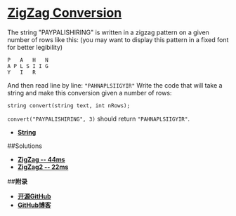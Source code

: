 # [ZigZag Conversion](https://oj.leetcode.com/problems/zigzag-conversion/)

The string "PAYPALISHIRING" is written in a zigzag pattern on a given number of rows like this: (you may want to display this pattern in a fixed font for better legibility)
```
P   A   H   N
A P L S I I G
Y   I   R
```
And then read line by line: `"PAHNAPLSIIGYIR"`
Write the code that will take a string and make this conversion given a number of rows:
```
string convert(string text, int nRows);
```
`convert("PAYPALISHIRING", 3)` should return `"PAHNAPLSIIGYIR"`.

- **[String](https://oj.leetcode.com/tag/string/)** 


##Solutions

- **[ZigZag -- 44ms](https://oj.leetcode.com/submissions/detail/22293458/)**
- **[ZigZag2 -- 22ms](https://oj.leetcode.com/discuss/26913/my-c-code-22ms-calculate-the-th-char-original-index-directly)**


##**附录**
- **[开源GitHub](https://github.com/bbxytl/LeetCodesOJ/blob/master/README.md)** 
- **[GitHub博客](http://bbxytl.github.io/)**
